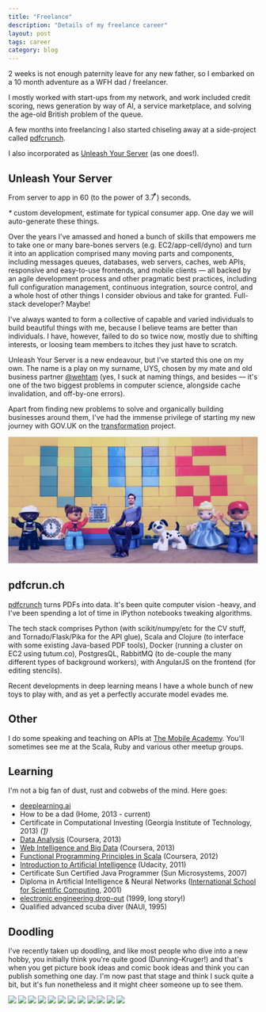 ```yaml
---
title: "Freelance"
description: "Details of my freelance career"
layout: post
tags: career
category: blog
---
```


2 weeks is not enough paternity leave for any new father, so I embarked on a 10 month adventure as a WFH dad / freelancer.

I mostly worked with start-ups from my network, and work included credit scoring, news generation by way of AI, a service marketplace, and solving the age-old British problem of the queue.

A few months into freelancing I also started chiseling away at a side-project called [pdfcrunch](https://pdfcrun.ch).

I also incorporated as [Unleash Your Server](https://www.uys.io) (as one does!).

## Unleash Your Server

From server to app in 60 (to the power of 3.7 &#8432;) seconds.

<em>*</em> custom development, estimate for typical consumer app. One day we will auto-generate these things.

Over the years I've amassed and honed a bunch of skills that empowers me to take one or many bare-bones servers (e.g. EC2/app-cell/dyno) and turn it into an application comprised many moving parts and components, including messages queues, databases, web servers, caches, web APIs, responsive and easy-to-use frontends, and mobile clients &mdash; all backed by an agile development process and other pragmatic best practices, including full configuration management, continuous integration, source control, and a whole host of other things I consider obvious and take for granted. Full-stack developer? Maybe!

I've always wanted to form a collective of capable and varied individuals to build beautiful things with me, because I believe teams are better than individuals. I have, however, failed to do so twice now, mostly due to shifting interests, or loosing team members to itches they just have to scratch.

Unleash Your Server is a new endeavour, but I've started this one on my own. The name is a play on my surname, UYS, chosen by my mate and old business partner [@wehtam](http://twitter.com/wehtam) (yes, I suck at naming things, and besides &mdash; it's one of the two biggest problems in computer science, alongside cache invalidation, and off-by-one errors).

Apart from finding new problems to solve and organically building businesses around them, I've had the immense privilege of starting my new journey with GOV.UK on the [transformation](https://gds.blog.gov.uk/2014/01/29/200-days-of-transformation-200-days-to-go/) project.

![UYS](/assets/posts/2018-02-14-freelance/uys.png)

## pdfcrun.ch

[pdfcrunch](https://pdfcrun.ch) turns PDFs into data. It's been quite computer vision -heavy, and I've been spending a lot of time in iPython notebooks tweaking algorithms.

The tech stack comprises Python (with scikit/numpy/etc for the CV stuff, and Tornado/Flask/Pika for the API glue), Scala and Clojure (to interface with some existing Java-based PDF tools), Docker (running a cluster on EC2 using tutum.co), PostgresQL, RabbitMQ (to de-couple the many different types of background workers), with AngularJS on the frontend (for editing stencils).

Recent developments in deep learning means I have a whole bunch of new toys to play with, and as yet a perfectly accurate model evades me.

## Other

I do some speaking and teaching on APIs at [The Mobile Academy](http://themobileacademy.org.uk/whos-who/juan-uys/). You'll sometimes see me at the Scala, Ruby and various other meetup groups.

## Learning

I'm not a big fan of dust, rust and cobwebs of the mind. Here goes:

- [deeplearning.ai](https://www.coursera.org/account/accomplishments/specialization/certificate/WUMC3L2MXQ7F)
- How to be a dad (Home, 2013 - current)
- Certificate in Computational Investing (Georgia Institute of Technology, 2013) *([1](https://www.coursera.org/account/accomplishments/records/3QXU2KYMLG))*
- [Data Analysis](https://www.coursera.org/course/dataanalysis) (Coursera, 2013)
- [Web Intelligence and Big Data](https://www.coursera.org/course/bigdata) (Coursera, 2013)
- [Functional Programming Principles in Scala](https://www.coursera.org/course/progfun) (Coursera, 2012)
- [Introduction to Artificial Intelligence](https://www.udacity.com/course/cs271) (Udacity, 2011)
- Certificate Sun Certified Java Programmer (Sun Microsystems, 2007)
- Diploma in Artificial Intelligence & Neural Networks ([International School for Scientific Computing](http://issc.uj.ac.za/issc/scschool.html), 2001)
- [electronic engineering drop-out](http://www.uj.ac.za/EN/Faculties/engineering/departments/eeesci/Pages/default.aspx) (1999, long story!)
- Qualified advanced scuba diver (NAUI, 1995)

## Doodling

I've recently taken up doodling, and like most people who dive into a new hobby, you initially think you're quite good (Dunning–Kruger!) and that's when you get picture book ideas and comic book ideas and think you can publish something one day. I'm now past that stage and think I suck quite a bit, but it's fun nonetheless and it might cheer someone up to see them.


<img src="http://25.media.tumblr.com/5699d1d443340a7fe86e34e1ca1035b9/tumblr_mou3q21qwF1ri2z5io1_500.jpg" />
<img src="http://24.media.tumblr.com/3d69032be81c3b56533a5bb48ab2903a/tumblr_moqhspSNeW1ri2z5io1_500.jpg" />
<img src="http://24.media.tumblr.com/24a0835cf88d891643c866bc318b79ab/tumblr_moatx64UWx1ri2z5io1_500.jpg" />
<img src="http://25.media.tumblr.com/0e3daaaf5e64585f0dea531728d037c2/tumblr_mo8rc4h5de1ri2z5io1_500.jpg" />
<img src="http://24.media.tumblr.com/2114a52727a37e62be169201bb90e2fb/tumblr_mo71t5aYMt1ri2z5io1_500.jpg" />
<img src="http://25.media.tumblr.com/e910085755d6937118ed05b2e2b33c35/tumblr_mo0ewe5zEo1ri2z5io1_500.jpg" />
<img src="http://24.media.tumblr.com/154c46758720d84d06d70f79e3d185bf/tumblr_mnpj8cIkth1ri2z5io1_500.jpg" />
<img src="http://24.media.tumblr.com/454c6e77c1caa3341d6ccdfd88740afb/tumblr_mmvo8o9wRz1ri2z5io1_500.jpg" />
<img src="http://24.media.tumblr.com/533ad317ca76f18e5330fb4fda4d0be9/tumblr_mmuwh81dSF1ri2z5io1_500.jpg" />
<img src="http://25.media.tumblr.com/f6300b475fc88edde2054f9970f6e492/tumblr_mmtz4rWmXa1ri2z5io1_500.jpg" />
<img src="http://24.media.tumblr.com/45706523a030a91932e3b71dd3c052e7/tumblr_mmql56HJUH1ri2z5io1_500.jpg" />
<img src="http://25.media.tumblr.com/9cdab387059d264ee2ef5147e0358b4d/tumblr_mlju91r2J01ri2z5io1_500.jpg" />
